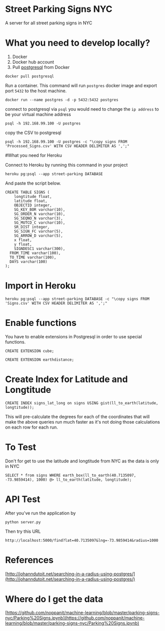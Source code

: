 # Street Parking Signs NYC
A server for all street parking signs in NYC

# What you need to develop locally?
1. Docker
2. Docker hub account
3. Pull [postgresql](https://hub.docker.com/_/postgres/) from Docker

```
docker pull postgresql
```

Run a container. This command will run `postgres` docker image and export port `5432` to the host machine.

```
docker run --name postgres -d -p 5432:5432 postgres
```

connect to postgresql via `psql` you would need to change the `ip address` to be your virtual machine address

```
psql -h 192.168.99.100 -U postgres
```

copy the CSV to postgresql
```
psql -h 192.168.99.100 -U postgres -c "\copy signs FROM 'Processed_Signs.csv' WITH CSV HEADER DELIMITER AS ',';"
```

#What you need for Heroku

Connect to Heroku by running this command in your project

```
heroku pg:psql --app street-parking DATABASE
```

And paste the script below.

```
CREATE TABLE SIGNS (
	longtitude float,
	latitude float,
	OBJECTID integer,
	SG_KEY_BOR varchar(10),
	SG_ORDER_N varchar(10),
	SG_SEQNO_N varchar(3),
	SG_MUTCD_C varchar(10),
	SR_DIST integer,
	SG_SIGN_FC varchar(5),
	SG_ARROW_D varchar(5),
	x float,
	y float,
	SIGNDESC1 varchar(300),
  FROM_TIME varchar(100),
  TO_TIME varchar(100),
  DAYS varchar(100)
);
```

# Import in Heroku

```
heroku pg:psql --app street-parking DATABASE -c "\copy signs FROM 'Signs.csv' WITH CSV HEADER DELIMITER AS ',';"
```

# Enable functions

You have to enable extensions in Postgresql in order to use special functions. 

```
CREATE EXTENSION cube;
```

```
CREATE EXTENSION earthdistance;
```

# Create Index for Latitude and Longtitude

```
CREATE INDEX signs_lat_long on signs USING gist(ll_to_earth(latitude, longtitude));
```

This will pre-calculate the degrees for each of the coordinates that will make the above queries run much faster as it's not doing those calculations on each row for each run.

# To Test

Don't for get to use the latitude and longtitude from NYC as the data is only in NYC

```
SELECT * from signs WHERE earth_box(ll_to_earth(40.7135097, -73.9859414), 1000) @> ll_to_earth(latitude, longtitude);
```

# API Test

After you've run the application by

```
python server.py
```

Then try this URL

```
http://localhost:5000/find?lat=40.7135097&lng=-73.9859414&radius=1000
```

# References

[http://johanndutoit.net/searching-in-a-radius-using-postgres/](http://johanndutoit.net/searching-in-a-radius-using-postgres/)


# Where do I get the data
[https://github.com/noppanit/machine-learning/blob/master/parking-signs-nyc/Parking%20Signs.ipynb](https://github.com/noppanit/machine-learning/blob/master/parking-signs-nyc/Parking%20Signs.ipynb)
